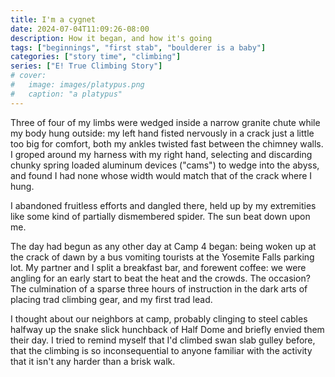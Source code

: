 ```yaml
---
title: I'm a cygnet
date: 2024-07-04T11:09:26-08:00
description: How it began, and how it's going
tags: ["beginnings", "first stab", "boulderer is a baby"]
categories: ["story time", "climbing"]
series: ["E! True Climbing Story"]
# cover:
#   image: images/platypus.png
#   caption: "a platypus"
---
```

Three of four of my limbs were wedged inside a narrow granite chute while my body hung outside: my left hand fisted nervously in a crack just a little too big for comfort, both my ankles twisted fast between the chimney walls. I groped around my harness with my right hand, selecting and discarding chunky spring loaded aluminum devices ("cams") to wedge into the abyss, and found I had none whose width would match that of the crack where I hung.

I abandoned fruitless efforts and dangled there, held up by my extremities like some kind of partially dismembered spider. The sun beat down upon me.

The day had begun as any other day at Camp 4 began: being woken up at the crack of dawn by a bus vomiting tourists at the Yosemite Falls parking lot. My partner and I split a breakfast bar, and forewent coffee: we were angling for an early start to beat the heat and the crowds. The occasion? The culmination of a sparse three hours of instruction in the dark arts of placing trad climbing gear, and my first trad lead. 

I thought about our neighbors at camp, probably clinging to steel cables halfway up the snake slick hunchback of Half Dome and briefly envied them their day. I tried to remind myself that I'd climbed swan slab gulley before, that the climbing is so inconsequential to anyone familiar with the activity that it isn't any harder than a brisk walk.